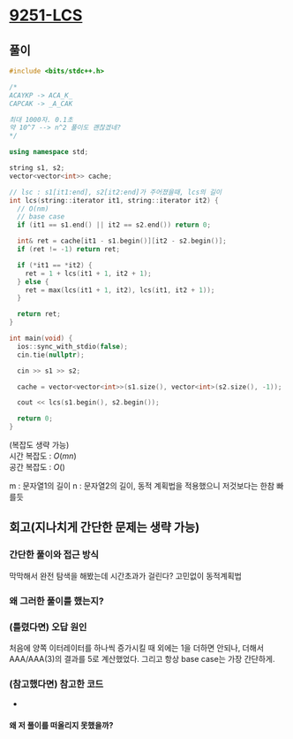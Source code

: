 # [9251-LCS](https://www.acmicpc.net/problem/9251)

## 풀이

```cpp
#include <bits/stdc++.h>

/*
ACAYKP -> ACA_K_
CAPCAK -> _A_CAK

최대 1000자. 0.1초
약 10^7 --> n^2 풀이도 괜찮겠네?
*/

using namespace std;

string s1, s2;
vector<vector<int>> cache;

// lsc : s1[it1:end], s2[it2:end]가 주어졌을때, lcs의 길이
int lcs(string::iterator it1, string::iterator it2) {
  // O(nm)
  // base case
  if (it1 == s1.end() || it2 == s2.end()) return 0;

  int& ret = cache[it1 - s1.begin()][it2 - s2.begin()];
  if (ret != -1) return ret;

  if (*it1 == *it2) {
    ret = 1 + lcs(it1 + 1, it2 + 1);
  } else {
    ret = max(lcs(it1 + 1, it2), lcs(it1, it2 + 1));
  }

  return ret;
}

int main(void) {
  ios::sync_with_stdio(false);
  cin.tie(nullptr);

  cin >> s1 >> s2;

  cache = vector<vector<int>>(s1.size(), vector<int>(s2.size(), -1));

  cout << lcs(s1.begin(), s2.begin());

  return 0;
}
```

(복잡도 생략 가능)  
시간 복잡도 : $O(mn)$  
공간 복잡도 : $O()$   

m : 문자열1의 길이
n : 문자열2의 길이,
동적 계획법을 적용했으니 저것보다는 한참 빠를듯

## 회고(지나치게 간단한 문제는 생략 가능)

### 간단한 풀이와 접근 방식

막막해서 완전 탐색을 해봤는데 시간초과가 걸린다? 고민없이 동적계획법

### 왜 그러한 풀이를 했는지?



### (틀렸다면) 오답 원인

처음에 양쪽 이터레이터를 하나씩 증가시킬 때 외에는 1을 더하면 안되나, 더해서 AAA/AAA(3)의 결과를 5로 계산했었다. 
그리고 항상 base case는 가장 간단하게.

### (참고했다면) 참고한 코드

- []()
#### 왜 저 풀이를 떠올리지 못했을까?

